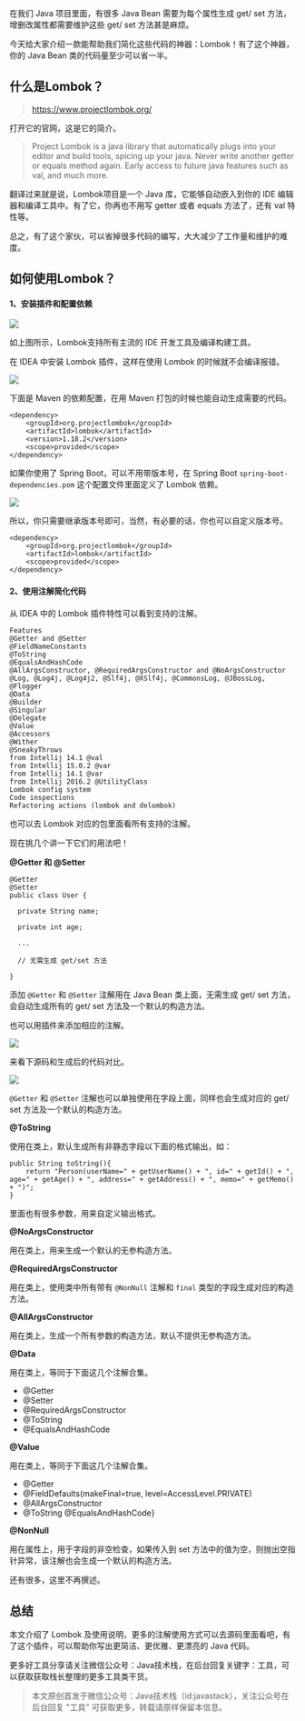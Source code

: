 
在我们 Java 项目里面，有很多 Java Bean 需要为每个属性生成 get/ set 方法，增删改属性都需要维护这些 get/ set 方法甚是麻烦。

今天给大家介绍一款能帮助我们简化这些代码的神器：Lombok！有了这个神器，你的 Java Bean 类的代码量至少可以省一半。

## 什么是Lombok？

> https://www.projectlombok.org/

打开它的官网，这是它的简介。

> Project Lombok is a java library that automatically plugs into your editor and build tools, spicing up your java.
> Never write another getter or equals method again. Early access to future java features such as val, and much more.

翻译过来就是说，Lombok项目是一个 Java 库，它能够自动嵌入到你的 IDE 编辑器和编译工具中。有了它，你再也不用写 getter 或者 equals 方法了，还有 val 特性等。

总之，有了这个家伙，可以省掉很多代码的编写，大大减少了工作量和维护的难度。

## 如何使用Lombok？

#### 1、安装插件和配置依赖

![](http://img.javastack.cn/18-10-24/10743487.jpg)

如上图所示，Lombok支持所有主流的 IDE 开发工具及编译构建工具。

在 IDEA 中安装 Lombok 插件，这样在使用 Lombok 的时候就不会编译报错。

![](http://img.javastack.cn/18-10-24/34937474.jpg)

下面是 Maven 的依赖配置，在用 Maven 打包的时候也能自动生成需要的代码。

```
<dependency>
	<groupId>org.projectlombok</groupId>
	<artifactId>lombok</artifactId>
	<version>1.18.2</version>
	<scope>provided</scope>
</dependency>
```

如果你使用了 Spring Boot，可以不用带版本号，在 Spring Boot `spring-boot-dependencies.pom` 这个配置文件里面定义了 Lombok 依赖。

![](http://img.javastack.cn/18-10-24/69810445.jpg)

所以，你只需要继承版本号即可，当然，有必要的话，你也可以自定义版本号。

```
<dependency>
	<groupId>org.projectlombok</groupId>
	<artifactId>lombok</artifactId>
	<scope>provided</scope>
</dependency>
```

#### 2、使用注解简化代码

从 IDEA 中的 Lombok 插件特性可以看到支持的注解。

```
Features
@Getter and @Setter
@FieldNameConstants
@ToString
@EqualsAndHashCode
@AllArgsConstructor, @RequiredArgsConstructor and @NoArgsConstructor
@Log, @Log4j, @Log4j2, @Slf4j, @XSlf4j, @CommonsLog, @JBossLog, @Flogger
@Data
@Builder
@Singular
@Delegate
@Value
@Accessors
@Wither
@SneakyThrows
from Intellij 14.1 @val
from Intellij 15.0.2 @var
from Intellij 14.1 @var
from Intellij 2016.2 @UtilityClass
Lombok config system
Code inspections
Refactoring actions (lombok and delombok)
```

也可以去 Lombok 对应的包里面看所有支持的注解。

现在挑几个讲一下它们的用法吧！

**@Getter 和 @Setter**

```
@Getter
@Setter
public class User {
  
  private String name;
  
  private int age;
  
  ...
  
  // 无需生成 get/set 方法

}
```

添加 `@Getter` 和 `@Setter` 注解用在 Java Bean 类上面，无需生成 get/ set 方法，会自动生成所有的 get/ set 方法及一个默认的构造方法。

也可以用插件来添加相应的注解。

![](http://img.javastack.cn/18-10-24/24119702.jpg)

来看下源码和生成后的代码对比。

![](http://img.javastack.cn/18-10-24/62516669.jpg)

`@Getter` 和 `@Setter` 注解也可以单独使用在字段上面，同样也会生成对应的 get/ set 方法及一个默认的构造方法。

**@ToString**

使用在类上，默认生成所有非静态字段以下面的格式输出，如：

```
public String toString(){
    return "Person(userName=" + getUserName() + ", id=" + getId() + ", age=" + getAge() + ", address=" + getAddress() + ", memo=" + getMemo() + ")";
}
```

里面也有很多参数，用来自定义输出格式。

**@NoArgsConstructor**

用在类上，用来生成一个默认的无参构造方法。

**@RequiredArgsConstructor**

用在类上，使用类中所有带有 `@NonNull` 注解和 `final` 类型的字段生成对应的构造方法。 

**@AllArgsConstructor**

用在类上，生成一个所有参数的构造方法，默认不提供无参构造方法。 

**@Data**

用在类上，等同于下面这几个注解合集。

- @Getter
- @Setter
- @RequiredArgsConstructor
- @ToString
- @EqualsAndHashCode

**@Value**

用在类上，等同于下面这几个注解合集。

- @Getter
- @FieldDefaults(makeFinal=true, level=AccessLevel.PRIVATE)
- @AllArgsConstructor
- @ToString @EqualsAndHashCode}

**@NonNull**

用在属性上，用于字段的非空检查，如果传入到 set 方法中的值为空，则抛出空指针异常，该注解也会生成一个默认的构造方法。 

还有很多，这里不再撰述。

## 总结

本文介绍了 Lombok 及使用说明，更多的注解使用方式可以去源码里面看吧，有了这个插件，可以帮助你写出更简洁、更优雅、更漂亮的 Java 代码。

更多好工具分享请关注微信公众号：Java技术栈，在后台回复关键字：工具，可以获取获取栈长整理的更多工具类干货。

> 本文原创首发于微信公众号：Java技术栈（id:javastack），关注公众号在后台回复 "工具" 可获取更多，转载请原样保留本信息。